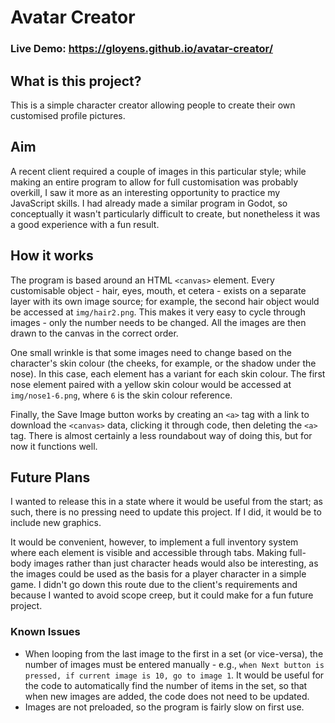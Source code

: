 # Avatar Creator
### Live Demo: https://gloyens.github.io/avatar-creator/

## What is this project?
This is a simple character creator allowing people to create their own customised profile pictures.

## Aim
A recent client required a couple of images in this particular style; while making an entire program to allow for full customisation was probably overkill, I saw it more as an interesting opportunity to practice my JavaScript skills. I had already made a similar program in Godot, so conceptually it wasn't particularly difficult to create, but nonetheless it was a good experience with a fun result.

## How it works
The program is based around an HTML `<canvas>` element. Every customisable object - hair, eyes, mouth, et cetera - exists on a separate layer with its own image source; for example, the second hair object would be accessed at `img/hair2.png`. This makes it very easy to cycle through images - only the number needs to be changed. All the images are then drawn to the canvas in the correct order.

One small wrinkle is that some images need to change based on the character's skin colour (the cheeks, for example, or the shadow under the nose). In this case, each element has a variant for each skin colour. The first nose element paired with a yellow skin colour would be accessed at `img/nose1-6.png`, where `6` is the skin colour reference. 

Finally, the Save Image button works by creating an `<a>` tag with a link to download the `<canvas>` data, clicking it through code, then deleting the `<a>` tag. There is almost certainly a less roundabout way of doing this, but for now it functions well.

## Future Plans
I wanted to release this in a state where it would be useful from the start; as such, there is no pressing need to update this project. If I did, it would be to include new graphics.

It would be convenient, however, to implement a full inventory system where each element is visible and accessible through tabs. Making full-body images rather than just character heads would also be interesting, as the images could be used as the basis for a player character in a simple game. I didn't go down this route due to the client's requirements and because I wanted to avoid scope creep, but it could make for a fun future project.

### Known Issues
- When looping from the last image to the first in a set (or vice-versa), the number of images must be entered manually - e.g., `when Next button is pressed, if current image is 10, go to image 1`. It would be useful for the code to automatically find the number of items in the set, so that when new images are added, the code does not need to be updated.
- Images are not preloaded, so the program is fairly slow on first use.
